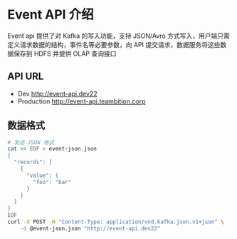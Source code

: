 
# Event API 介绍
Event api 提供了对 Kafka 的写入功能，支持 JSON/Avro 方式写入，用户端只需定义请求数据的结构，事件名等必要参数，向 API 提交请求，数据服务将这些数据保存到 HDFS 并提供 OLAP 查询接口

## API URL
* Dev http://event-api.dev22
* Production http://event-api.teambition.corp

## 数据格式


```bash
# 发送 JSON 格式
cat << EOF > event-json.json
{
  "records": [
    {
      "value": {
        "foo": "bar"
      }
    }
  ]
}
EOF
curl -X POST -H "Content-Type: application/vnd.kafka.json.v1+json" \
    -d @event-json.json "http://event-api.dev22"
```
